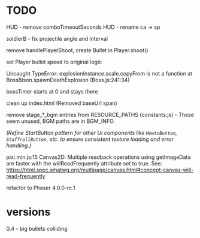 TODO
====

HUD - remove comboTimeoutSeconds
HUD - rename ca -> sp

soldierB - fix projectile angle and interval

remove handlePlayerShoot, create Bullet in Player.shoot()

set Player bullet speed to original logic

Uncaught TypeError: explosionInstance.scale.copyFrom is not a function
    at BossBison.spawnDeathExplosion (Boss.js:241:34)

bossTimer starts at 0 and stays there

clean up index.html (Removed baseUrl span)

remove stage_*_bgm entries from RESOURCE_PATHS (constants.js) - These seem unused, BGM paths are in BGM_INFO.

*(Refine StartButton pattern for other UI components like `HowtoButton`, `StaffrollButton`, etc. to ensure consistent texture loading and error handling.)*

pixi.min.js:15 Canvas2D: Multiple readback operations using getImageData are faster with the willReadFrequently attribute set to true. See: https://html.spec.whatwg.org/multipage/canvas.html#concept-canvas-will-read-frequently

refactor to Phaser 4.0.0-rc.1





versions
========
0.4 - big bullets colliding
